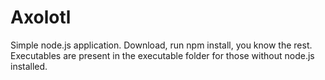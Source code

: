 # Axolotl
 
Simple node.js application. Download, run npm install, you know the rest. Executables are present in the executable folder for those without node.js installed. 

